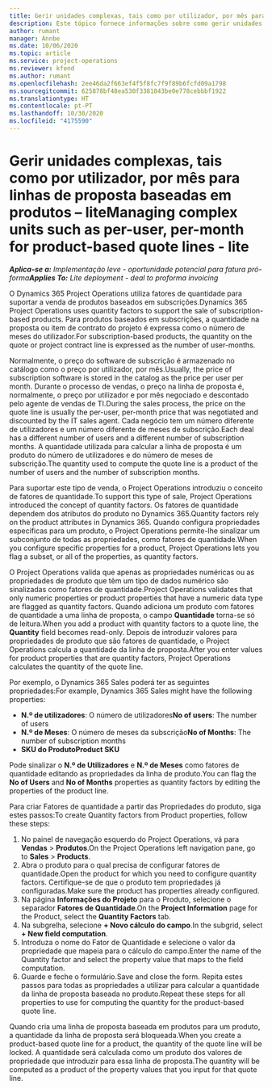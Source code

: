 ```yaml
---
title: Gerir unidades complexas, tais como por utilizador, por mês para linhas de proposta baseadas em produtos – lite
description: Este tópico fornece informações sobre como gerir unidades complexas para linhas de proposta baseadas em produtos.
author: rumant
manager: Annbe
ms.date: 10/06/2020
ms.topic: article
ms.service: project-operations
ms.reviewer: kfend
ms.author: rumant
ms.openlocfilehash: 2ee46da2f663ef4f5f8fc7f9f89b6fcfd09a1798
ms.sourcegitcommit: 625878bf48ea530f3381843be0e778cebbbf1922
ms.translationtype: HT
ms.contentlocale: pt-PT
ms.lasthandoff: 10/30/2020
ms.locfileid: "4175590"
---
```

# <a name="managing-complex-units-such-as-per-user-per-month-for-product-based-quote-lines---lite"></a><span data-ttu-id="61381-103">Gerir unidades complexas, tais como por utilizador, por mês para linhas de proposta baseadas em produtos – lite</span><span class="sxs-lookup"><span data-stu-id="61381-103">Managing complex units such as per-user, per-month for product-based quote lines - lite</span></span>

<span data-ttu-id="61381-104">_**Aplica-se a:** Implementação leve - oportunidade potencial para fatura pró-forma_</span><span class="sxs-lookup"><span data-stu-id="61381-104">_**Applies To:** Lite deployment - deal to proforma invoicing_</span></span>

<span data-ttu-id="61381-105">O Dynamics 365 Project Operations utiliza fatores de quantidade para suportar a venda de produtos baseados em subscrições.</span><span class="sxs-lookup"><span data-stu-id="61381-105">Dynamics 365 Project Operations uses quantity factors to support the sale of subscription-based products.</span></span> <span data-ttu-id="61381-106">Para produtos baseados em subscrições, a quantidade na proposta ou item de contrato do projeto é expressa como o número de meses do utilizador.</span><span class="sxs-lookup"><span data-stu-id="61381-106">For subscription-based products, the quantity on the quote or project contract line is expressed as the number of user-months.</span></span>

<span data-ttu-id="61381-107">Normalmente, o preço do software de subscrição é armazenado no catálogo como o preço por utilizador, por mês.</span><span class="sxs-lookup"><span data-stu-id="61381-107">Usually, the price of subscription software is stored in the catalog as the price per user per month.</span></span> <span data-ttu-id="61381-108">Durante o processo de vendas, o preço na linha de proposta é, normalmente, o preço por utilizador e por mês negociado e descontado pelo agente de vendas de TI.</span><span class="sxs-lookup"><span data-stu-id="61381-108">During the sales process, the price on the quote line is usually the per-user, per-month price that was negotiated and discounted by the IT sales agent.</span></span> <span data-ttu-id="61381-109">Cada negócio tem um número diferente de utilizadores e um número diferente de meses de subscrição.</span><span class="sxs-lookup"><span data-stu-id="61381-109">Each deal has a different number of users and a different number of subscription months.</span></span> <span data-ttu-id="61381-110">A quantidade utilizada para calcular a linha de proposta é um produto do número de utilizadores e do número de meses de subscrição.</span><span class="sxs-lookup"><span data-stu-id="61381-110">The quantity used to compute the quote line is a product of the number of users and the number of subscription months.</span></span>

<span data-ttu-id="61381-111">Para suportar este tipo de venda, o Project Operations introduziu o conceito de fatores de quantidade.</span><span class="sxs-lookup"><span data-stu-id="61381-111">To support this type of sale, Project Operations introduced the concept of quantity factors.</span></span> <span data-ttu-id="61381-112">Os fatores de quantidade dependem dos atributos do produto no Dynamics 365.</span><span class="sxs-lookup"><span data-stu-id="61381-112">Quantity factors rely on the product attributes in Dynamics 365.</span></span> <span data-ttu-id="61381-113">Quando configura propriedades específicas para um produto, o Project Operations permite-lhe sinalizar um subconjunto de todas as propriedades, como fatores de quantidade.</span><span class="sxs-lookup"><span data-stu-id="61381-113">When you configure specific properties for a product, Project Operations lets you flag a subset, or all of the properties, as quantity factors.</span></span>

<span data-ttu-id="61381-114">O Project Operations valida que apenas as propriedades numéricas ou as propriedades de produto que têm um tipo de dados numérico são sinalizadas como fatores de quantidade.</span><span class="sxs-lookup"><span data-stu-id="61381-114">Project Operations validates that only numeric properties or product properties that have a numeric data type are flagged as quantity factors.</span></span> <span data-ttu-id="61381-115">Quando adiciona um produto com fatores de quantidade a uma linha de proposta, o campo **Quantidade** torna-se só de leitura.</span><span class="sxs-lookup"><span data-stu-id="61381-115">When you add a product with quantity factors to a quote line, the **Quantity** field becomes read-only.</span></span> <span data-ttu-id="61381-116">Depois de introduzir valores para propriedades de produto que são fatores de quantidade, o Project Operations calcula a quantidade da linha de proposta.</span><span class="sxs-lookup"><span data-stu-id="61381-116">After you enter values for product properties that are quantity factors, Project Operations calculates the quantity of the quote line.</span></span>

<span data-ttu-id="61381-117">Por exemplo, o Dynamics 365 Sales poderá ter as seguintes propriedades:</span><span class="sxs-lookup"><span data-stu-id="61381-117">For example, Dynamics 365 Sales might have the following properties:</span></span>

- <span data-ttu-id="61381-118">**N.º de utilizadores**: O número de utilizadores</span><span class="sxs-lookup"><span data-stu-id="61381-118">**No of users**: The number of users</span></span>
- <span data-ttu-id="61381-119">**N.º de Meses**: O número de meses da subscrição</span><span class="sxs-lookup"><span data-stu-id="61381-119">**No of Months**: The number of subscription months</span></span>
- <span data-ttu-id="61381-120">**SKU do Produto**</span><span class="sxs-lookup"><span data-stu-id="61381-120">**Product SKU**</span></span>

<span data-ttu-id="61381-121">Pode sinalizar o **N.º de Utilizadores** e **N.º de Meses** como fatores de quantidade editando as propriedades da linha de produto.</span><span class="sxs-lookup"><span data-stu-id="61381-121">You can flag the **No of Users** and **No of Months** properties as quantity factors by editing the properties of the product line.</span></span>

<span data-ttu-id="61381-122">Para criar Fatores de quantidade a partir das Propriedades do produto, siga estes passos:</span><span class="sxs-lookup"><span data-stu-id="61381-122">To create Quantity factors from Product properties, follow these steps:</span></span>

1. <span data-ttu-id="61381-123">No painel de navegação esquerdo do Project Operations, vá para **Vendas** > **Produtos**.</span><span class="sxs-lookup"><span data-stu-id="61381-123">On the Project Operations left navigation pane, go to **Sales** > **Products**.</span></span>
2. <span data-ttu-id="61381-124">Abra o produto para o qual precisa de configurar fatores de quantidade.</span><span class="sxs-lookup"><span data-stu-id="61381-124">Open the product for which you need to configure quantity factors.</span></span> <span data-ttu-id="61381-125">Certifique-se de que o produto tem propriedades já configuradas.</span><span class="sxs-lookup"><span data-stu-id="61381-125">Make sure the product has properties already configured.</span></span>
3. <span data-ttu-id="61381-126">Na página **Informações do Projeto** para o Produto, selecione o separador **Fatores de Quantidade**.</span><span class="sxs-lookup"><span data-stu-id="61381-126">On the **Project Information** page for the Product, select the **Quantity Factors** tab.</span></span>
4. <span data-ttu-id="61381-127">Na subgrelha, selecione **+ Novo cálculo do campo**.</span><span class="sxs-lookup"><span data-stu-id="61381-127">In the subgrid, select **+ New field computation**.</span></span>
5. <span data-ttu-id="61381-128">Introduza o nome do Fator de Quantidade e selecione o valor da propriedade que mapeia para o cálculo do campo.</span><span class="sxs-lookup"><span data-stu-id="61381-128">Enter the name of the Quantity factor and select the property value that maps to the field computation.</span></span>
6. <span data-ttu-id="61381-129">Guarde e feche o formulário.</span><span class="sxs-lookup"><span data-stu-id="61381-129">Save and close the form.</span></span> <span data-ttu-id="61381-130">Repita estes passos para todas as propriedades a utilizar para calcular a quantidade da linha de proposta baseada no produto.</span><span class="sxs-lookup"><span data-stu-id="61381-130">Repeat these steps for all properties to use for computing the quantity for the product-based quote line.</span></span>

<span data-ttu-id="61381-131">Quando cria uma linha de proposta baseada em produtos para um produto, a quantidade da linha de proposta será bloqueada.</span><span class="sxs-lookup"><span data-stu-id="61381-131">When you create a product-based quote line for a product, the quantity of the quote line will be locked.</span></span> <span data-ttu-id="61381-132">A quantidade será calculada como um produto dos valores de propriedade que introduzir para essa linha de proposta.</span><span class="sxs-lookup"><span data-stu-id="61381-132">The quantity will be computed as a product of the property values that you input for that quote line.</span></span>
